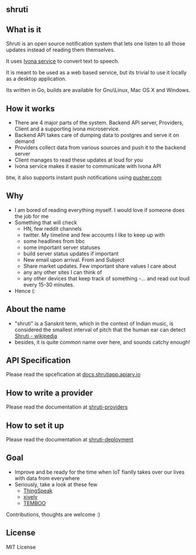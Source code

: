 shruti
------


What is it
-----------

Shruti is an open source notification system that lets one listen to all those
updates instead of reading them themselves.

It uses [Ivona service](http://www.ivona.com/) to convert text to speech.

It is meant to be used as a web based service, but its trivial to use it locally as
a desktop application.

Its written in Go, builds are available for Gnu\Linux, Mac OS X and Windows.


How it works
-------------
- There are 4 major parts of the system. Backend API server, Providers, Client and
a supporting ivona microservice.
- Backend API takes care of dumping data to postgres and serve it on demand
- Providers collect data from various sources and push it to the backend server
- Client manages to read these updates at loud for you
- Ivona service makes it easier to communicate with Ivona API


btw, it also supports instant push notifications using [pusher.com](http://pusher.com)


Why
----
- I am bored of reading everything myself. I would love if someone does the job for me
- Something that will check
    - HN, few reddit channels
    - twitter. My timeline and few accounts I like to keep up with
    - some headlines from bbc
    - some important server statuses
    - build server status updates if important
    - New email upon arrival. From and Subject
    - Share market updates. Few important share values I care about
    - any any other sites I can think of
    - any other devices that keep track of something
-... and read out loud every 15-30 minutes.
- Hence (:


About the name
-----------
- "shruti" is a Sanskrit term, which in the context of Indian music, is considered the smallest interval of pitch that the human ear can detect [Shruti - wikipedia](http://en.wikipedia.org/wiki/Shruti_%28music%29)
- besides, it is quite common name over here, and sounds catchy enough!


API Specification
-----------------

Please read the spcefication at [docs.shrutiapp.apiary.io](http://docs.shrutiapp.apiary.io/)


How to write a provider
-----------------------

Please read the documentation at [shruti-providers](https://github.com/Omie/shruti-providers/)


How to set it up
-------------

Please read the documentation at [shruti-deployment](https://github.com/Omie/shruti-deployment)


Goal
-----

- Improve and be ready for the time when IoT fianlly takes over our lives with data from everywhere
- Seriously, take a look at these few
    - [ThingSpeak](https://thingspeak.com/) 
    - [xively](https://xively.com/)
    - [TEMBOO](https://www.temboo.com/)


Contributions, thoughts are welcome :)


License
-------

MIT License


